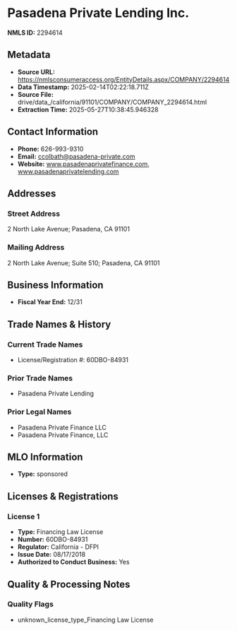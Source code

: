 # Pasadena Private Lending Inc.

**NMLS ID:** 2294614

## Metadata
- **Source URL:** https://nmlsconsumeraccess.org/EntityDetails.aspx/COMPANY/2294614
- **Data Timestamp:** 2025-02-14T02:22:18.711Z
- **Source File:** drive/data_/california/91101/COMPANY/COMPANY_2294614.html
- **Extraction Time:** 2025-05-27T10:38:45.946328

## Contact Information
- **Phone:** 626-993-9310
- **Email:** ccolbath@pasadena-private.com
- **Website:** www.pasadenaprivatefinance.com, www.pasadenaprivatelending.com

## Addresses
### Street Address
2 North Lake Avenue; Pasadena, CA 91101

### Mailing Address
2 North Lake Avenue; Suite 510; Pasadena, CA 91101

## Business Information
- **Fiscal Year End:** 12/31

## Trade Names & History
### Current Trade Names
- License/Registration #: 60DBO-84931

### Prior Trade Names
- Pasadena Private Lending

### Prior Legal Names
- Pasadena Private Finance LLC
- Pasadena Private Finance, LLC

## MLO Information
- **Type:** sponsored

## Licenses & Registrations

### License 1
- **Type:** Financing Law License
- **Number:** 60DBO-84931
- **Regulator:** California - DFPI
- **Issue Date:** 08/17/2018
- **Authorized to Conduct Business:** Yes

## Quality & Processing Notes
### Quality Flags
- unknown_license_type_Financing Law License
